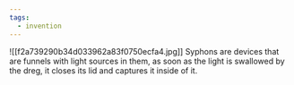 ```yaml
---
tags:
  - invention
---
```


![[f2a739290b34d033962a83f0750ecfa4.jpg]]
Syphons are devices that are funnels with light sources in them, as soon as the light is swallowed by the dreg, it closes its lid and captures it inside of it.